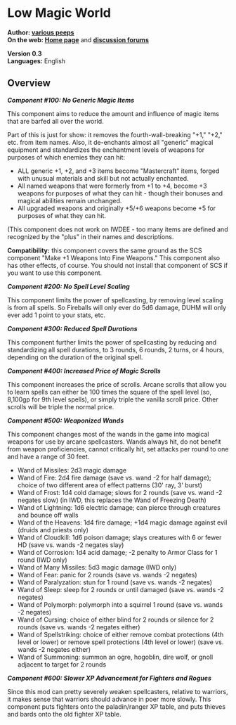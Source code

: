 <!DOCTYPE html PUBLIC "-//W3C//DTD XHTML 1.0 Strict//EN" "http://www.w3.org/TR/xhtml1/DTD/xhtml1-strict.dtd">
<html xmlns="http://www.w3.org/1999/xhtml" lang="en" xml:lang="en">
<head>
<title>Low Magic World</title>
<meta http-equiv="Content-Type" content="text/html; charset=iso-8859-1" />
<link rel="stylesheet" href="style/g3readme_cam.css" type="text/css" />
<link href="style/g3icon.ico" rel="icon" type="image/bmp" />
</head>
<body>
<h1>Low Magic World</h1>
<div class="section">
  <p><strong>Author: <a href="http://forums.gibberlings3.net/index.php?showuser=6306">various peeps</a><br />
    On the web: <a href="https://github.com/UnearthedArcana/Low_Magic">Home page</a></strong> and <strong><a href="https://forums.beamdog.com/categories/general-modding">discussion forums</a></strong></p>
  <p><strong> Version 0.3 </strong><br />
    <strong> Languages:</strong> English<br />
</div>
<h2>Overview</h2>
<div class="section">
    <p><b><i>Component #100: No Generic Magic Items</i></b></p>
    <p>This component aims to reduce the amount and influence of magic items that are barfed all over the world.</p>
    <p>Part of this is just for show: it removes the fourth-wall-breaking "+1," "+2," etc. from item names.  Also, it de-enchants almost all "generic" magical equipment and standardizes the enchantment levels of weapons for purposes of which enemies they can hit:</p>
    <ul>
      <li> ALL generic +1, +2, and +3 items become "Mastercraft" items, forged with unusual materials and skill but not actually enchanted.</li>
      <li> All named weapons that were formerly from +1 to +4, become +3 weapons for purposes of what they can hit - though their bonuses and magical abilities remain unchanged.</li>
      <li> All upgraded weapons and originally +5/+6 weapons become +5 for purposes of what they can hit.</li>
    </ul>
    <p>(This component does not work on IWDEE - too many items are defined and recognized by the "plus" in their names and descriptions.</p>
    <p><b>Compatibility:</b> this component covers the same ground as the SCS component "Make +1 Weapons Into Fine Weapons." This component also has other effects, of course. You should not install that component of SCS if you want to use this component.</p>
</div>
<div class="section">
    <p><b><i>Component #200: No Spell Level Scaling</i></b></p>
    <p>This component limits the power of spellcasting, by removing level scaling is from all spells.  So Fireballs will only ever do 5d6 damage, DUHM will only ever add 1 point to your stats, etc.</p>
</div>
<div class="section">
    <p><b><i>Component #300: Reduced Spell Durations</i></b></p>
    <p>This component further limits the power of spellcasting by reducing and standardizing all spell durations, to 3 rounds, 6 rounds, 2 turns, or 4 hours, depending on the duration of the original spell.</p>
</div>
<div class="section">
    <p><b><i>Component #400: Increased Price of Magic Scrolls</i></b></p>
    <p>This component increases the price of scrolls.  Arcane scrolls that allow you to learn spells can either be 100 times the square of the spell level (so, 8,100gp for 9th level spells), or simply triple the vanilla scroll price.  Other scrolls will be triple the normal price.</p>
</div>
<div class="section">
    <p><b><i>Component #500: Weaponized Wands</i></b></p>
    <p>This component changes most of the wands in the game into magical weapons for use by arcane spellcasters. Wands always hit, do not benefit from weapon proficiencies, cannot critically hit, set attacks per round to one and have a range of 30 feet. 
    <ul>
      <li> Wand of Missiles: 2d3 magic damage </li>
      <li> Wand of Fire: 2d4 fire damage (save vs. wand -2 for half damage); choice of two different area of effect patterns (30' ray, 3' burst) </li>
      <li> Wand of Frost: 1d4 cold damage; slows for 2 rounds (save vs. wand -2 negates slow) (in IWD, this replaces the Wand of Freezing Death)</li>
      <li> Wand of Lightning: 1d6 electric damage; can pierce through creatures and bounce off walls </li> 
      <li> Wand of the Heavens: 1d4 fire damage; +1d4 magic damage against evil (druids and priests only) </li> 
      <li> Wand of Cloudkill: 1d6 poison damage; slays creatures with 6 or fewer HD (save vs. wands -2 negates slay) </li> 
      <li> Wand of Corrosion: 1d4 acid damage; -2 penalty to Armor Class for 1 round (IWD only) </li> 
      <li> Wand of Many Missiles: 5d3 magic damage (IWD only) </li> 
      <li> Wand of Fear: panic for 2 rounds (save vs. wands -2 negates) </li> 
      <li> Wand of Paralyzation: stun for 1 round (save vs. wands -2 negates) </li> 
      <li> Wand of Sleep: sleep for 2 rounds or until damaged (save vs. wands -2 negates) </li> 
      <li> Wand of Polymorph: polymorph into a squirrel 1 round (save vs. wands -2 negates) </li> 
      <li> Wand of Cursing: choice of either blind for 2 rounds or silence for 2 rounds (save vs. wands -2 negates either) </li> 
      <li> Wand of Spellstriking: choice of either remove combat protections (4th level or lower) or remove spell protections (4th level or lower) (save vs. wands -2 negates either) </li> 
      <li> Wand of Summoning: summon an ogre, hogoblin, dire wolf, or gnoll adjacent to target for 2 rounds </li> 
    </ul>
    </p>
</div>
<div class="section">
    <p><b><i>Component #600: Slower XP Advancement for Fighters and Rogues</i></b></p>
    <p>Since this mod can pretty severely weaken spellcasters, relative to warriors, it makes sense that warriors should advance in poer more slowly.  This component puts fighters onto the paladin/ranger XP table, and puts thieves and bards onto the old fighter XP table.</p>
</div>
</body>
</html>
